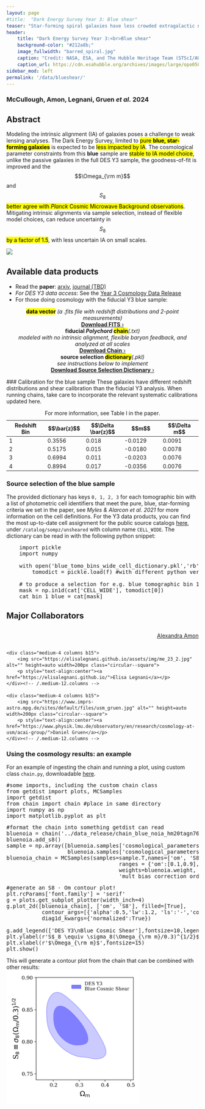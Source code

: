 ```yaml
---
layout: page
#title:  "Dark Energy Survey Year 3: Blue shear"
teaser: "Star-forming spiral galaxies have less crowded extragalactic neighborhoods, making them excellent candidates for mapping cosmic structure."
header:
    title: "Dark Energy Survey Year 3:<br>Blue shear"
    background-color: "#212a8b;"
    image_fullwidth: "barred_spiral.jpg"
    caption: "Credit: NASA, ESA, and The Hubble Heritage Team (STScI/AURA)"
    caption_url: https://cdn.esahubble.org/archives/images/large/opo0501a.jpg
sidebar_mod: left
permalink: '/data/blueshear/'
---
```

<script src='https://cdnjs.cloudflare.com/ajax/libs/mathjax/2.7.4/MathJax.js?config=default'></script>
<style>.circular--square { border-radius: 50%; display: block; margin-left: auto; margin-right: auto;}</style>
### McCullough, Amon, Legnani, Gruen <em>et al.</em> 2024
## Abstract
Modeling the intrinsic alignment (IA) of galaxies poses a challenge to weak lensing analyses. The Dark Energy Survey, limited to <mark>pure <strong>blue, star-forming galaxies</strong></mark> is expected to be <mark>less impacted by IA</mark>. The cosmological parameter constraints from this <strong>blue</strong> sample are <mark>stable to IA model choice</mark>, unlike the passive galaxies in the full DES Y3 sample, the goodness-of-fit is improved and the $$\Omega_{\rm m}$$ and $$S_8$$ <mark>better agree with <em>Planck</em> Cosmic Microwave Background observations</mark>. Mitigating intrinsic alignments via sample selection, instead of flexible model choices, can reduce uncertainty in $$S_8$$ <mark>by a factor of 1.5</mark>, with less uncertain IA on small scales.

<img src="{{site.urlimg}}blueshear_summary.png" class="center" height=auto width=470px>

## Available data products
- Read the <strong>paper</strong>: <a href="https://arxiv.org/abs/2410.22272">arxiv</a>, <a href="">journal (TBD)</a>
- _For DES Y3 data access_: See the [Year 3 Cosmology Data Release](https://des.ncsa.illinois.edu/releases/y3a2)
- For those doing cosmology with the fiducial Y3 blue sample:
<p style="text-align: center;">
<mark><strong>data vector</strong></mark> <em>(a .fits file with redshift distributions and 2-point measurements)</em><br>
<a class="radius button small" download="2pt_extended_data_blue_covupdated_at_3x2pt-cosmo.fits" href="https://github.com/jmccull/jmccull.github.io/blob/main/dataproducts_blueshear/2pt_extended_data_blue_covupdated_at_3x2pt-cosmo.fits?raw=true"><strong>Download FITS</strong> ›</a><br>   
<strong>fiducial <em>Polychord</em> <mark>chain</mark></strong><em>(.txt)</em><br><em>modeled with no intrinsic alignment, flexible baryon feedback, and analyzed at all scales</em><br>
<a class="radius button small" download="chain_blue_noia_hm20tagn76_83.txt" href="https://github.com/jmccull/jmccull.github.io/blob/main/dataproducts_blueshear/chain_blue_noia_hm20tagn76_83.txt?raw=true"><strong>Download Chain</strong> ›</a><br>  
<strong>source selection <mark>dictionary</mark></strong><em>(.pkl)</em><br><em>see instructions below to implement</em><br>
<a class="radius button small" download="blue_tomo_bins_wide_cell_dictionary.pkl" href="https://github.com/jmccull/jmccull.github.io/blob/main/dataproducts_blueshear/blue_tomo_bins_wide_cell_dictionary.pkl?raw=true"><strong>Download Source Selection Dictionary</strong> ›</a><br>  
</p>
### Calibration for the blue sample
These galaxies have different redshift distributions and shear calibration than the fiducial Y3 analysis. When running chains, take care to incorporate the relevant systematic calibrations updated here.
<table class="hover" text-align="center" margin=auto border-collapse=collapse>
  <colgroup>
    <col span="1" style="width: 20%;">
    <col span="1" style="width: 20%;">
    <col span="1" style="width: 20%;">
    <col span="1" style="width: 20%;">
    <col span="1" style="width: 20%;">
  </colgroup>
  <thead>
    <tr>
      <th>Redshift<br>Bin</th>
      <th>$$\bar{z}$$</th>
      <th>$$\Delta \bar{z}$$</th>
      <th>$$m$$</th>
      <th>$$\Delta m$$</th>
    </tr>
  </thead>
  <tbody>
    <tr>
      <td>1</td>
      <td>0.3556</td>
      <td>0.018</td>
      <td>-0.0129</td>
      <td>0.0091</td>
    </tr>
    <tr>
      <td>2</td>
      <td>0.5175</td>
      <td>0.015</td>
      <td>-0.0180</td>
      <td>0.0078</td>
    </tr>
    <tr>
      <td>3</td>
      <td>0.6994</td>
      <td>0.011</td>
      <td>-0.0203</td>
      <td>0.0076</td>
    </tr>
    <tr>
      <td>4</td>
      <td>0.8994</td>
      <td>0.017</td>
      <td>-0.0356</td>
      <td>0.0076</td>
    </tr>
  </tbody>
    <caption>For more information, see Table I in the paper.</caption>
</table>

### Source selection of the blue sample
The provided dictionary has keys `0, 1, 2, 3` for each tomographic bin with a list of photometric cell identifiers that meet the pure, blue, star-forming criteria we set in the paper, see <em> Myles & Alarcon et al. 2021</em> for more information on the cell definitions. For the Y3 data products, you can find the most up-to-date cell assignment for the public source catalogs <a href="https://des.ncsa.illinois.edu/releases/y3a2/Y3key-catalogs">here</a>, under `/catalog/sompz/unsheared` with column name `CELL_WIDE`. The dictionary can be read in with the following python snippet:
<pre>
    import pickle
    import numpy
    
    with open('blue_tomo_bins_wide_cell_dictionary.pkl','rb') as f:
        tomodict = pickle.load(f) #with different python versions, you may need to specify encoding=bytes or latin1

    # to produce a selection for e.g. blue tomographic bin 1 given CELL_IDs in 'cat'
    mask = np.in1d(cat['CELL_WIDE'], tomodict[0])
    cat_bin_1_blue = cat[mask]
</pre>

## Major Collaborators
<div class="row t30">
    <div class="medium-4 columns b15">
        <img src="https://web.astro.princeton.edu/sites/g/files/toruqf1486/files/styles/3x4_750w_1000h/public/2023-10/alex.jpg?raw=true" alt="" height=auto width=200px class="circular--square">
        <p style="text-align:center"><a href="https://alexandraamon.com/">Alexandra Amon</a></p>
    </div><!-- /.medium-12.columns -->

    <div class="medium-4 columns b15">
        <img src="https://elisalegnani.github.io/assets/img/me_23_2.jpg" alt="" height=auto width=200px class="circular--square">
        <p style="text-align:center"><a href="https://elisalegnani.github.io/">Elisa Legnani</a></p>
    </div><!-- /.medium-12.columns -->

    <div class="medium-4 columns b15">
        <img src="https://www.imprs-astro.mpg.de/sites/default/files/usm_gruen.jpg" alt="" height=auto width=200px class="circular--square">
        <p style="text-align:center"><a href="https://www.physik.lmu.de/observatory/en/research/cosmology-at-usm/acai-group/">Daniel Gruen</a></p>
    </div><!-- /.medium-12.columns -->
</div><!-- /.row -->

### Using the cosmology results: an example
For an example of ingesting the chain and running a plot, using custom class <code>chain.py</code>, downloadable <a href="https://github.com/jmccull/jmccull.github.io/blob/main/dataproducts_blueshear/chain.py?raw=true" download="chain.py">here</a>.
<pre>
#some imports, including the custom chain class
from getdist import plots, MCSamples
import getdist
from chain import chain #place in same directory
import numpy as np
import matplotlib.pyplot as plt
</pre>
<pre>
#format the chain into something getdist can read
bluenoia = chain('../data_release/chain_blue_noia_hm20tagn76_83.txt')
bluenoia.add_s8()
sample = np.array([bluenoia.samples['cosmological_parameters--omega_m'], 
                   bluenoia.samples['cosmological_parameters--s8']])
bluenoia_chain = MCSamples(samples=sample.T,names=['om', 'S8'], labels=['\Omega_m', 'S_8'], 
                                   ranges = {'om':[0.1,0.9],'S8':[0.3,1.0]}, label= r'DES Y3 Blue Cosmic Shear', 
                                   weights=bluenoia.weight, settings={'boundary_correction_order':0, 
                                   'mult_bias_correction_order':1})
</pre>
<pre>
#generate an S8 - Om contour plot!
plt.rcParams['font.family'] = 'serif' 
g = plots.get_subplot_plotter(width_inch=4)
g.plot_2d([bluenoia_chain], ['om', 'S8'], filled=[True], 
           contour_args=[{'alpha':0.5,'lw':1.2, 'ls':'-','color':'blue'}], 
           diag1d_kwargs={'normalized':True})

g.add_legend(['DES Y3\nBlue Cosmic Shear'],fontsize=10,legend_ncol=1, legend_loc='upper right',framealpha=0)
plt.ylabel(r'S$_8 \equiv \sigma_8(\Omega_{\rm m}/0.3)^{1/2}$',fontsize=15)
plt.xlabel(r'$\Omega_{\rm m}$',fontsize=15)
plt.show()
</pre>
This will generate a contour plot from the chain that can be combined with other results:<br>
<img src="https://github.com/jmccull/jmccull.github.io/blob/main/dataproducts_blueshear/test_contour.png?raw=true" alt="" height=auto width=350px>

